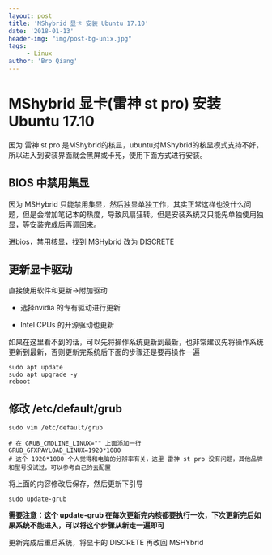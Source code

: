 ```yaml
---
layout: post
title: 'MShybrid 显卡 安装 Ubuntu 17.10'
date: '2018-01-13'
header-img: "img/post-bg-unix.jpg"
tags:
     - Linux
author: 'Bro Qiang'
---
```


# MShybrid 显卡(雷神 st pro) 安装 Ubuntu 17.10

因为 雷神 st pro 是MShybrid的核显，ubuntu对MShybrid的核显模式支持不好，所以进入到安装界面就会黑屏或卡死，使用下面方式进行安装。

## BIOS 中禁用集显

因为 MSHybrid 只能禁用集显，然后独显单独工作，其实正常这样也没什么问题，但是会增加笔记本的热度，导致风扇狂转。但是安装系统又只能先单独使用独显，等安装完成后再调回来。

进bios，禁用核显，找到 MSHybrid 改为 DISCRETE

## 更新显卡驱动

直接使用软件和更新->附加驱动

- 选择nvidia 的专有驱动进行更新

- Intel CPUs 的开源驱动也更新

如果在这里看不到的话，可以先将操作系统更新到最新，也非常建议先将操作系统更新到最新，否则更新完系统后下面的步骤还是要再操作一遍

```shell
sudo apt update
sudo apt upgrade -y
reboot
```

## 修改 /etc/default/grub

```shell
sudo vim /etc/default/grub

# 在 GRUB_CMDLINE_LINUX="" 上面添加一行
GRUB_GFXPAYLOAD_LINUX=1920*1080
# 这个 1920*1080 个人觉得和电脑的分辨率有关，这里 雷神 st pro 没有问题，其他品牌和型号没试过，可以参考自己的去配置
```

将上面的内容修改后保存，然后更新下引导

```shell
sudo update-grub
```

__需要注意：这个 update-grub 在每次更新完内核都要执行一次，下次更新完后如果系统不能进入，可以将这个步骤从新走一遍即可__

更新完成后重启系统，将显卡的 DISCRETE 再改回 MSHYbrid
